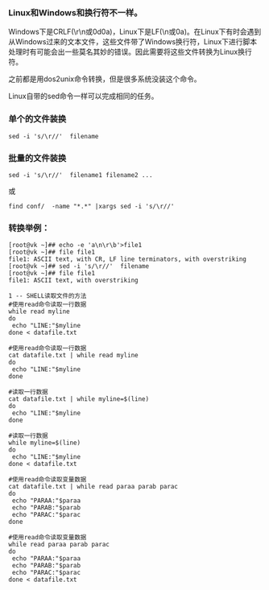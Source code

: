 ### Linux和Windows和换行符不一样。
Windows下是CRLF(\r\n或0d0a)，Linux下是LF(\n或0a)。在Linux下有时会遇到从Windows过来的文本文件，这些文件带了Windows换行符，Linux下进行脚本处理时有可能会出一些莫名其妙的错误。因此需要将这些文件转换为Linux换行符。

之前都是用dos2unix命令转换，但是很多系统没装这个命令。

Linux自带的sed命令一样可以完成相同的任务。

### 单个的文件装换
```
sed -i 's/\r//'  filename
```

### 批量的文件装换
```
sed -i 's/\r//'  filename1 filename2 ...
```
或
```
find conf/  -name "*.*" |xargs sed -i 's/\r//'
```

### 转换举例：
```
[root@vk ~]## echo -e 'a\n\r\b'>file1
[root@vk ~]## file file1
file1: ASCII text, with CR, LF line terminators, with overstriking
[root@vk ~]## sed -i 's/\r//'  filename
[root@vk ~]## file file1
file1: ASCII text, with overstriking
```

```
1 -- SHELL读取文件的方法
#使用read命令读取一行数据
while read myline
do
 echo "LINE:"$myline
done < datafile.txt

#使用read命令读取一行数据
cat datafile.txt | while read myline
do
 echo "LINE:"$myline
done

#读取一行数据
cat datafile.txt | while myline=$(line)
do
 echo "LINE:"$myline
done

#读取一行数据
while myline=$(line)
do
 echo "LINE:"$myline
done < datafile.txt

#使用read命令读取变量数据
cat datafile.txt | while read paraa parab parac
do
 echo "PARAA:"$paraa
 echo "PARAB:"$parab
 echo "PARAC:"$parac
done

#使用read命令读取变量数据
while read paraa parab parac
do
 echo "PARAA:"$paraa
 echo "PARAB:"$parab
 echo "PARAC:"$parac
done < datafile.txt
```